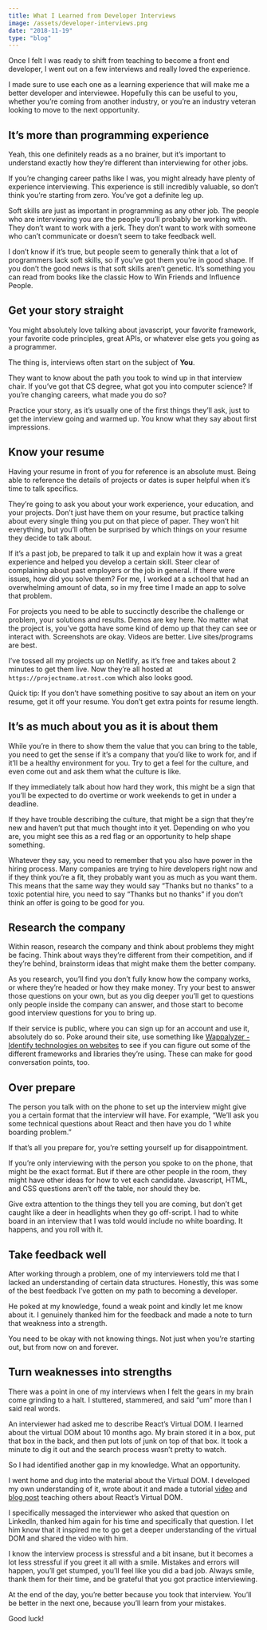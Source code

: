 ```yaml
---
title: What I Learned from Developer Interviews
image: /assets/developer-interviews.png
date: "2018-11-19"
type: "blog"
---
```


Once I felt I was ready to shift from teaching to become a front end developer, I went out on a few interviews and really loved the experience.

I made sure to use each one as a learning experience that will make me a better developer and interviewee. Hopefully this can be useful to you, whether you’re coming from another industry, or you’re an industry veteran looking to move to the next opportunity.

## It’s more than programming experience

Yeah, this one definitely reads as a no brainer, but it’s important to understand exactly how they’re different than interviewing for other jobs.

If you’re changing career paths like I was, you might already have plenty of experience interviewing. This experience is still incredibly valuable, so don’t think you’re starting from zero. You’ve got a definite leg up.

Soft skills are just as important in programming as any other job. The people who are interviewing you are the people you’ll probably be working with. They don’t want to work with a jerk. They don’t want to work with someone who can’t communicate or doesn’t seem to take feedback well.

I don’t know if it’s true, but people seem to generally think that a lot of programmers lack soft skills, so if you’ve got them you’re in good shape. If you don’t the good news is that soft skills aren’t genetic. It’s something you can read from books like the classic How to Win Friends and Influence People.

## Get your story straight

You might absolutely love talking about javascript, your favorite framework, your favorite code principles, great APIs, or whatever else gets you going as a programmer.

The thing is, interviews often start on the subject of **You**.

They want to know about the path you took to wind up in that interview chair. If you’ve got that CS degree, what got you into computer science? If you’re changing careers, what made you do so?

Practice your story, as it’s usually one of the first things they’ll ask, just to get the interview going and warmed up. You know what they say about first impressions.

## Know your resume

Having your resume in front of you for reference is an absolute must. Being able to reference the details of projects or dates is super helpful when it’s time to talk specifics.

They’re going to ask you about your work experience, your education, and your projects. Don’t just have them on your resume, but practice talking about every single thing you put on that piece of paper. They won’t hit everything, but you’ll often be surprised by which things on your resume they decide to talk about.

If it’s a past job, be prepared to talk it up and explain how it was a great experience and helped you develop a certain skill. Steer clear of complaining about past employers or the job in general. If there were issues, how did you solve them? For me, I worked at a school that had an overwhelming amount of data, so in my free time I made an app to solve that problem.

For projects you need to be able to succinctly describe the challenge or problem, your solutions and results. Demos are key here. No matter what the project is, you’ve gotta have some kind of demo up that they can see or interact with. Screenshots are okay. Videos are better. Live sites/programs are best.

I’ve tossed all my projects up on Netlify, as it’s free and takes about 2 minutes to get them live. Now they’re all hosted at `https://projectname.atrost.com` which also looks good.

Quick tip: If you don’t have something positive to say about an item on your resume, get it off your resume. You don’t get extra points for resume length.

## It’s as much about you as it is about them

While you’re in there to show them the value that you can bring to the table, you need to get the sense if it’s a company that you’d like to work for, and if it’ll be a healthy environment for you. Try to get a feel for the culture, and even come out and ask them what the culture is like.

If they immediately talk about how hard they work, this might be a sign that you’ll be expected to do overtime or work weekends to get in under a deadline.

If they have trouble describing the culture, that might be a sign that they’re new and haven’t put that much thought into it yet. Depending on who you are, you might see this as a red flag or an opportunity to help shape something.

Whatever they say, you need to remember that you also have power in the hiring process. Many companies are trying to hire developers right now and if they think you’re a fit, they probably want you as much as you want them. This means that the same way they would say “Thanks but no thanks” to a toxic potential hire, you need to say “Thanks but no thanks” if you don’t think an offer is going to be good for you.

## Research the company

Within reason, research the company and think about problems they might be facing. Think about ways they’re different from their competition, and if they’re behind, brainstorm ideas that might make them the better company.

As you research, you’ll find you don’t fully know how the company works, or where they’re headed or how they make money. Try your best to answer those questions on your own, but as you dig deeper you’ll get to questions only people inside the company can answer, and those start to become good interview questions for you to bring up.

If their service is public, where you can sign up for an account and use it, absolutely do so. Poke around their site, use something like [Wappalyzer - Identify technologies on websites](https://www.wappalyzer.com/) to see if you can figure out some of the different frameworks and libraries they’re using. These can make for good conversation points, too.

## Over prepare

The person you talk with on the phone to set up the interview might give you a certain format that the interview will have. For example, “We’ll ask you some technical questions about React and then have you do 1 white boarding problem.”

If that’s all you prepare for, you’re setting yourself up for disappointment.

If you’re only interviewing with the person you spoke to on the phone, that might be the exact format. But if there are other people in the room, they might have other ideas for how to vet each candidate. Javascript, HTML, and CSS questions aren’t off the table, nor should they be.

Give extra attention to the things they tell you are coming, but don’t get caught like a deer in headlights when they go off-script. I had to white board in an interview that I was told would include no white boarding. It happens, and you roll with it.

## Take feedback well

After working through a problem, one of my interviewers told me that I lacked an understanding of certain data structures. Honestly, this was some of the best feedback I’ve gotten on my path to becoming a developer.

He poked at my knowledge, found a weak point and kindly let me know about it. I genuinely thanked him for the feedback and made a note to turn that weakness into a strength.

You need to be okay with not knowing things. Not just when you’re starting out, but from now on and forever.

## Turn weaknesses into strengths

There was a point in one of my interviews when I felt the gears in my brain come grinding to a halt. I stuttered, stammered, and said “um” more than I said real words.

An interviewer had asked me to describe React’s Virtual DOM. I learned about the virtual DOM about 10 months ago. My brain stored it in a box, put that box in the back, and then put lots of junk on top of that box. It took a minute to dig it out and the search process wasn’t pretty to watch.

So I had identified another gap in my knowledge. What an opportunity.

I went home and dug into the material about the Virtual DOM. I developed my own understanding of it, wrote about it and made a tutorial [video](https://www.youtube.com/watch?v=hnQcDtXZC6g) and [blog post](/posts/react-virtual-dom/) teaching others about React’s Virtual DOM.

I specifically messaged the interviewer who asked that question on LinkedIn, thanked him again for his time and specifically that question. I let him know that it inspired me to go get a deeper understanding of the virtual DOM and shared the video with him.

I know the interview process is stressful and a bit insane, but it becomes a lot less stressful if you greet it all with a smile. Mistakes and errors will happen, you’ll get stumped, you’ll feel like you did a bad job. Always smile, thank them for their time, and be grateful that you got practice interviewing.

At the end of the day, you’re better because you took that interview. You’ll be better in the next one, because you’ll learn from your mistakes.

Good luck!
